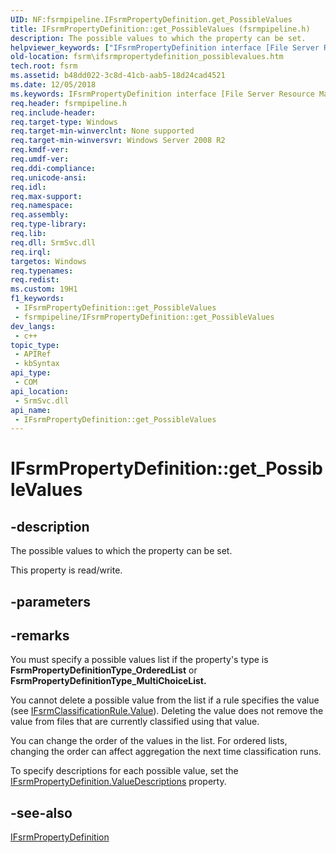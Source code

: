 ```yaml
---
UID: NF:fsrmpipeline.IFsrmPropertyDefinition.get_PossibleValues
title: IFsrmPropertyDefinition::get_PossibleValues (fsrmpipeline.h)
description: The possible values to which the property can be set.
helpviewer_keywords: ["IFsrmPropertyDefinition interface [File Server Resource Manager]","PossibleValues property","IFsrmPropertyDefinition.PossibleValues","IFsrmPropertyDefinition.get_PossibleValues","IFsrmPropertyDefinition::PossibleValues","IFsrmPropertyDefinition::get_PossibleValues","IFsrmPropertyDefinition::put_PossibleValues","PossibleValues property [File Server Resource Manager]","PossibleValues property [File Server Resource Manager]","IFsrmPropertyDefinition interface","fs.ifsrmpropertydefinition_possiblevalues","fsrm.ifsrmpropertydefinition_possiblevalues","fsrmpipeline/IFsrmPropertyDefinition::PossibleValues","fsrmpipeline/IFsrmPropertyDefinition::get_PossibleValues","fsrmpipeline/IFsrmPropertyDefinition::put_PossibleValues","get_PossibleValues"]
old-location: fsrm\ifsrmpropertydefinition_possiblevalues.htm
tech.root: fsrm
ms.assetid: b48dd022-3c8d-41cb-aab5-18d24cad4521
ms.date: 12/05/2018
ms.keywords: IFsrmPropertyDefinition interface [File Server Resource Manager],PossibleValues property, IFsrmPropertyDefinition.PossibleValues, IFsrmPropertyDefinition.get_PossibleValues, IFsrmPropertyDefinition::PossibleValues, IFsrmPropertyDefinition::get_PossibleValues, IFsrmPropertyDefinition::put_PossibleValues, PossibleValues property [File Server Resource Manager], PossibleValues property [File Server Resource Manager],IFsrmPropertyDefinition interface, fs.ifsrmpropertydefinition_possiblevalues, fsrm.ifsrmpropertydefinition_possiblevalues, fsrmpipeline/IFsrmPropertyDefinition::PossibleValues, fsrmpipeline/IFsrmPropertyDefinition::get_PossibleValues, fsrmpipeline/IFsrmPropertyDefinition::put_PossibleValues, get_PossibleValues
req.header: fsrmpipeline.h
req.include-header: 
req.target-type: Windows
req.target-min-winverclnt: None supported
req.target-min-winversvr: Windows Server 2008 R2
req.kmdf-ver: 
req.umdf-ver: 
req.ddi-compliance: 
req.unicode-ansi: 
req.idl: 
req.max-support: 
req.namespace: 
req.assembly: 
req.type-library: 
req.lib: 
req.dll: SrmSvc.dll
req.irql: 
targetos: Windows
req.typenames: 
req.redist: 
ms.custom: 19H1
f1_keywords:
 - IFsrmPropertyDefinition::get_PossibleValues
 - fsrmpipeline/IFsrmPropertyDefinition::get_PossibleValues
dev_langs:
 - c++
topic_type:
 - APIRef
 - kbSyntax
api_type:
 - COM
api_location:
 - SrmSvc.dll
api_name:
 - IFsrmPropertyDefinition::get_PossibleValues
---
```


# IFsrmPropertyDefinition::get_PossibleValues


## -description

The possible values to which the property can be set.

This property is read/write.

## -parameters

## -remarks

You must specify a possible values list if the property's type is 
    <b>FsrmPropertyDefinitionType_OrderedList</b> or 
    <b>FsrmPropertyDefinitionType_MultiChoiceList.</b>

You cannot delete a possible value from the list if a rule specifies the value (see 
    <a href="/previous-versions/windows/desktop/api/fsrmpipeline/nf-fsrmpipeline-ifsrmclassificationrule-get_value">IFsrmClassificationRule.Value</a>). Deleting 
    the value does not remove the value from files that are currently classified using that value.

You can change the order of the values in the list. For ordered lists, changing the order can affect 
    aggregation the next time classification runs.

To specify descriptions for each possible value, set the 
    <a href="/previous-versions/windows/desktop/api/fsrmpipeline/nf-fsrmpipeline-ifsrmpropertydefinition-get_valuedescriptions">IFsrmPropertyDefinition.ValueDescriptions</a> 
    property.

## -see-also

<a href="/previous-versions/windows/desktop/api/fsrmpipeline/nn-fsrmpipeline-ifsrmpropertydefinition">IFsrmPropertyDefinition</a>


